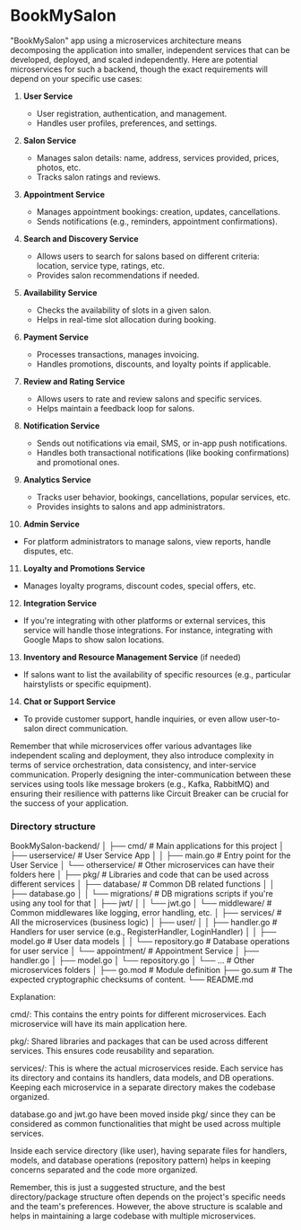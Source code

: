 # BookMySalon

"BookMySalon" app using a microservices architecture means decomposing the application into smaller, independent services that can be developed, deployed, and scaled independently. Here are potential microservices for such a backend, though the exact requirements will depend on your specific use cases:

1. **User Service**
    - User registration, authentication, and management.
    - Handles user profiles, preferences, and settings.

2. **Salon Service**
    - Manages salon details: name, address, services provided, prices, photos, etc.
    - Tracks salon ratings and reviews.

3. **Appointment Service**
    - Manages appointment bookings: creation, updates, cancellations.
    - Sends notifications (e.g., reminders, appointment confirmations).

4. **Search and Discovery Service**
    - Allows users to search for salons based on different criteria: location, service type, ratings, etc.
    - Provides salon recommendations if needed.

5. **Availability Service**
    - Checks the availability of slots in a given salon.
    - Helps in real-time slot allocation during booking.

6. **Payment Service**
    - Processes transactions, manages invoicing.
    - Handles promotions, discounts, and loyalty points if applicable.

7. **Review and Rating Service**
    - Allows users to rate and review salons and specific services.
    - Helps maintain a feedback loop for salons.

8. **Notification Service**
    - Sends out notifications via email, SMS, or in-app push notifications.
    - Handles both transactional notifications (like booking confirmations) and promotional ones.

9. **Analytics Service**
    - Tracks user behavior, bookings, cancellations, popular services, etc.
    - Provides insights to salons and app administrators.

10. **Admin Service**
- For platform administrators to manage salons, view reports, handle disputes, etc.

11. **Loyalty and Promotions Service**
- Manages loyalty programs, discount codes, special offers, etc.

12. **Integration Service**
- If you're integrating with other platforms or external services, this service will handle those integrations. For instance, integrating with Google Maps to show salon locations.

13. **Inventory and Resource Management Service** (if needed)
- If salons want to list the availability of specific resources (e.g., particular hairstylists or specific equipment).

14. **Chat or Support Service**
- To provide customer support, handle inquiries, or even allow user-to-salon direct communication.

Remember that while microservices offer various advantages like independent scaling and deployment, they also introduce complexity in terms of service orchestration, data consistency, and inter-service communication. Properly designing the inter-communication between these services using tools like message brokers (e.g., Kafka, RabbitMQ) and ensuring their resilience with patterns like Circuit Breaker can be crucial for the success of your application.

### Directory structure
BookMySalon-backend/
│
├── cmd/                          # Main applications for this project
│   ├── userservice/              # User Service App
│   │   ├── main.go               # Entry point for the User Service
│   └── otherservice/             # Other microservices can have their folders here
│
├── pkg/                          # Libraries and code that can be used across different services
│   ├── database/                 # Common DB related functions
│   │   ├── database.go
│   │   └── migrations/           # DB migrations scripts if you're using any tool for that
│   ├── jwt/
│   │   └── jwt.go
│   └── middleware/               # Common middlewares like logging, error handling, etc.
│
├── services/                     # All the microservices (business logic)
│   ├── user/
│   │   ├── handler.go            # Handlers for user service (e.g., RegisterHandler, LoginHandler)
│   │   ├── model.go              # User data models
│   │   └── repository.go         # Database operations for user service
│   └── appointment/              # Appointment Service
│       ├── handler.go
│       ├── model.go
│       └── repository.go
│   └── ...                       # Other microservices folders
│
├── go.mod                        # Module definition
├── go.sum                        # The expected cryptographic checksums of content.
└── README.md


Explanation:

cmd/: This contains the entry points for different microservices. Each microservice will have its main application here.

pkg/: Shared libraries and packages that can be used across different services. This ensures code reusability and separation.

services/: This is where the actual microservices reside. Each service has its directory and contains its handlers, data models, and DB operations. Keeping each microservice in a separate directory makes the codebase organized.

database.go and jwt.go have been moved inside pkg/ since they can be considered as common functionalities that might be used across multiple services.

Inside each service directory (like user), having separate files for handlers, models, and database operations (repository pattern) helps in keeping concerns separated and the code more organized.

Remember, this is just a suggested structure, and the best directory/package structure often depends on the project's specific needs and the team's preferences. However, the above structure is scalable and helps in maintaining a large codebase with multiple microservices.
